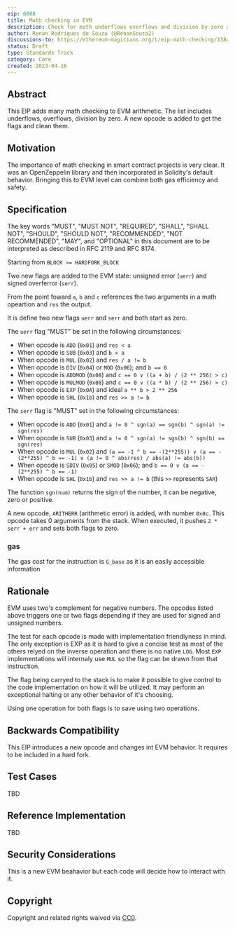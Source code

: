 ```yaml
---
eip: 6888
title: Math checking in EVM
description: Check for math underflows overflows and division by zero at EVM level
author: Renan Rodrigues de Souza (@RenanSouza2)
discussions-to: https://ethereum-magicians.org/t/eip-math-checking/13846
status: Draft
type: Standards Track
category: Core
created: 2023-04-16
---
```


## Abstract

This EIP adds many math checking to EVM arithmetic. The list includes underflows, overflows, division by zero. A new opcode is added to get the flags and clean them.

## Motivation

The importance of math checking in smart contract projects is very clear. It was an OpenZeppelin library and then incorporated in Solidity's default behavior. Bringing this to EVM level can combine both gas efficiency and safety.

## Specification

The key words "MUST", "MUST NOT", "REQUIRED", "SHALL", "SHALL NOT", "SHOULD", "SHOULD NOT", "RECOMMENDED", "NOT RECOMMENDED", "MAY", and "OPTIONAL" in this document are to be interpreted as described in RFC 2119 and RFC 8174.

Starting from `BLOCK >= HARDFORK_BLOCK`

Two new flags are added to the EVM state: unsigned error (`uerr`) and signed overferror (`serr`).

From the point foward `a`, `b` and `c` references the two arguments in a math opeartion and `res` the output.

It is define two new flags `uerr` and `serr` and both start as zero.

The `uerr` flag "MUST" be set in the following circumstances:

 - When opcode is `ADD` (`0x01`) and `res < a`
 - When opcode is `SUB` (`0x03`) and `b > a`
 - When opcode is `MUL` (`0x02`) and `res / a != b`
 - When opcode is `DIV` (`0x04`) or `MOD` (`0x06`); and `b == 0`
 - When opcode is `ADDMOD` (`0x08`) and `c == 0 ∨ ((a + b) / (2 ** 256) > c)`
 - When opcode is `MULMOD` (`0x08`) and `c == 0 ∨ ((a * b) / (2 ** 256) > c)`
 - When opcode is `EXP` (`0x0A`) and ideal `a ** b > 2 ** 256`
 - When opcode is `SHL` (`0x1b`) and `res >> a != b`

The `serr` flag is "MUST" set in the following circumstances:

 - When opcode is `ADD` (`0x01`) and `a != 0 ^ sgn(a) == sgn(b) ^ sgn(a) != sgn(res)` 
 - When opcode is `SUB` (`0x03`) and `a != 0 ^ sgn(a) != sgn(b) ^ sgn(b) == sgn(res)`
 - When opcode is `MUL` (`0x02`) and `(a == -1 ^ b == -(2**255)) ∨ (a == -(2**255) ^ b == -1) ∨ (a != 0 ^ abs(res) / abs(a) != abs(b))`
 - When opcode is `SDIV` (`0x05`)  or `SMOD` (`0x06`); and `b == 0 ∨ (a == -(2**255) ^ b == -1)`
 - When opcode is `SHL` (`0x1b`) and `res >> a != b` (this `>>` represents `SAR`)

The function `sgn(num)` returns the sign of the number, it can be negative, zero or positive.

A new opcode, `ARITHERR` (arithmetic error) is added, with number `0x0c`. This opcode takes 0 arguments from the stack. When executed, it pushes `2 * serr + err` and sets both flags to zero.

### gas

The gas cost for the instruction is `G_base` as it is an easily accessible information

## Rationale

EVM uses two's complement for negative numbers. The opcodes listed above triggers one or two flags depending if they are used for signed and unsigned numbers.

The test for each opcode is made with implementation friendlyness in mind. The only exception is EXP as it is hard to give a concise test as most of the others relyed on the inverse operation and there is no native `LOG`. Most `EXP` implementations will internaly use `MUL` so the flag can be drawn from that instruction.

The flag being carryed to the stack is to make it possible to give control to the code implementation on how it will be utilized. It may perform an exceptional halting or any other behavior of it's choosing.

Using one operation for both flags is to save using two operations.

## Backwards Compatibility

This EIP introduces a new opcode and changes int EVM behavior. It requires to be included in a hard fork.

## Test Cases

TBD

## Reference Implementation

TBD

## Security Considerations

This is a new EVM beahavior but each code will decide how to interact with it.

## Copyright

Copyright and related rights waived via [CC0](../LICENSE.md).
